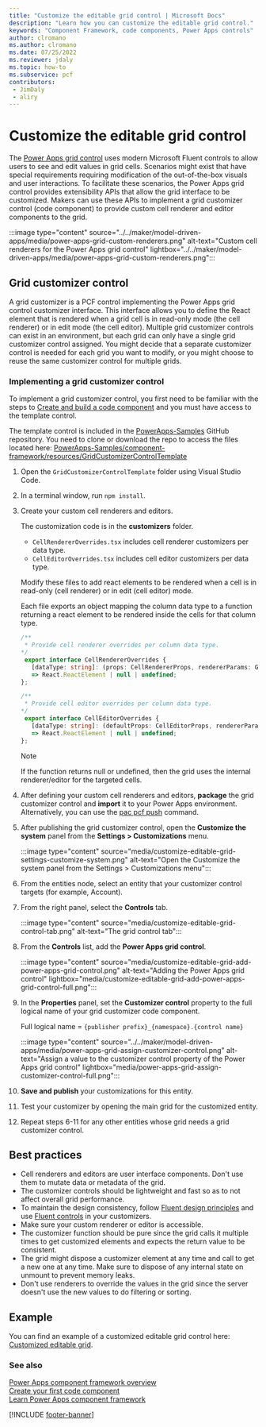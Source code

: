 ```yaml
---
title: "Customize the editable grid control | Microsoft Docs"
description: "Learn how you can customize the editable grid control."
keywords: "Component Framework, code components, Power Apps controls"
author: clromano
ms.author: clromano
ms.date: 07/25/2022
ms.reviewer: jdaly
ms.topic: how-to
ms.subservice: pcf
contributors:
 - JimDaly
 - aliry
---
```


# Customize the editable grid control

The  [Power Apps grid control](../../maker/model-driven-apps/the-power-apps-grid-control.md) uses modern Microsoft Fluent controls to allow users to see and edit values in grid cells. Scenarios might exist that have special requirements requiring modification of the out-of-the-box visuals and user interactions. To facilitate these scenarios, the Power Apps grid control provides extensibility APIs that allow the grid interface to be customized. Makers can use these APIs to implement a grid customizer control (code component) to provide custom cell renderer and editor components to the grid.

:::image type="content" source="../../maker/model-driven-apps/media/power-apps-grid-custom-renderers.png" alt-text="Custom cell renderers for the Power Apps grid control" lightbox="../../maker/model-driven-apps/media/power-apps-grid-custom-renderers.png":::

## Grid customizer control

A grid customizer is a PCF control implementing the Power Apps grid control customizer interface. This interface allows you to define the React element that is rendered when a grid cell is in read-only mode (the cell renderer) or in edit mode (the cell editor). Multiple grid customizer controls can exist in an environment, but each grid can only have a single grid customizer control assigned. You might decide that a separate customizer control is needed for each grid you want to modify, or you might choose to reuse the same customizer control for multiple grids.

### Implementing a grid customizer control

To implement a grid customizer control, you first need to be familiar with the steps to [Create and build a code component](create-custom-controls-using-pcf.md) and you must have access to the template control.

The template control is included in the [PowerApps-Samples](https://github.com/microsoft/PowerApps-Samples) GitHub repository. You need to clone or download the repo to access the files located here: [PowerApps-Samples/component-framework/resources/GridCustomizerControlTemplate](https://github.com/microsoft/PowerApps-Samples/tree/master/component-framework/resources/GridCustomizerControlTemplate)

1. Open the `GridCustomizerControlTemplate` folder using Visual Studio Code.
1. In a terminal window, run `npm install`.
1. Create your custom cell renderers and editors.

   The customization code is in the **customizers** folder.
   - `CellRendererOverrides.tsx` includes cell renderer customizers per data type.
   - `CellEditorOverrides.tsx` includes cell editor customizers per data type.

   Modify these files to add react elements to be rendered when a cell is in read-only (cell renderer) or in edit (cell editor) mode.

   Each file exports an object mapping the column data type to a function returning a react element to be rendered inside the cells for that column type.


   ```typescript
   /**
    * Provide cell renderer overrides per column data type.
   */
    export interface CellRendererOverrides {
      [dataType: string]: (props: CellRendererProps, rendererParams: GetRendererParams)
      => React.ReactElement | null | undefined; 
   };

   /**
    * Provide cell editor overrides per column data type.
   */
    export interface CellEditorOverrides {
      [dataType: string]: (defaultProps: CellEditorProps, rendererParams: GetEditorParams)
      => React.ReactElement | null | undefined; 
   };
   ```

   > [!NOTE]
   > If the function returns null or undefined, then the grid uses the internal renderer/editor for the targeted cells.
    
1. After defining your custom cell renderers and editors, **package** the grid customizer control and **import** it to your Power Apps environment. Alternatively, you can use the [pac pcf push](/power-platform/developer/cli/reference/pcf#pac-pcf-push) command.
1. After publishing the grid customizer control, open the **Customize the system** panel from the **Settings > Customizations** menu.

   :::image type="content" source="media/customize-editable-grid-settings-customize-system.png" alt-text="Open the Customize the system panel from the Settings > Customizations menu":::

1. From the entities node, select an entity that your customizer control targets (for example, Account).  
1. From the right panel, select the **Controls** tab.

   :::image type="content" source="media/customize-editable-grid-control-tab.png" alt-text="The grid control tab":::

1. From the **Controls** list, add the **Power Apps grid control**.

   :::image type="content" source="media/customize-editable-grid-add-power-apps-grid-control.png" alt-text="Adding the Power Apps grid control" lightbox="media/customize-editable-grid-add-power-apps-grid-control-full.png":::

1. In the **Properties** panel, set the **Customizer control** property to the full logical name of your grid customizer code component.

   Full logical name = `{publisher prefix}_{namespace}.{control name}`

   :::image type="content" source="../../maker/model-driven-apps/media/power-apps-grid-assign-customizer-control.png" alt-text="Assign a value to the customizer control property of the Power Apps grid control" lightbox="media/power-apps-grid-assign-customizer-control-full.png":::
 
1. **Save and publish** your customizations for this entity.
1. Test your customizer by opening the main grid for the customized entity.
1. Repeat steps 6-11 for any other entities whose grid needs a grid customizer control.

## Best practices

- Cell renderers and editors are user interface components. Don't use them to mutate data or metadata of the grid.
- The customizer controls should be lightweight and fast so as to not affect overall grid performance.
- To maintain the design consistency, follow [Fluent design principles](https://www.microsoft.com/design/fluent/#/) and use [Fluent controls](https://developer.microsoft.com/en-us/fluentui#/controls/web) in your customizers.
- Make sure your custom renderer or editor is accessible.
- The customizer function should be pure since the grid calls it multiple times to get customized elements and expects the return value to be consistent.
- The grid might dispose a customizer element at any time and call to get a new one at any time. Make sure to dispose of any internal state on unmount to prevent memory leaks.
- Don't use renderers to override the values in the grid since the server doesn't use the new values to do filtering or sorting.

## Example

You can find an example of a customized editable grid control here: [Customized editable grid](sample-controls/customized-editable-grid-control.md).

### See also

[Power Apps component framework overview](overview.md)<br/>
[Create your first code component](implementing-controls-using-typescript.md)<br/>
[Learn Power Apps component framework](/training/paths/use-power-apps-component-framework)


[!INCLUDE [footer-banner](../../includes/footer-banner.md)]
